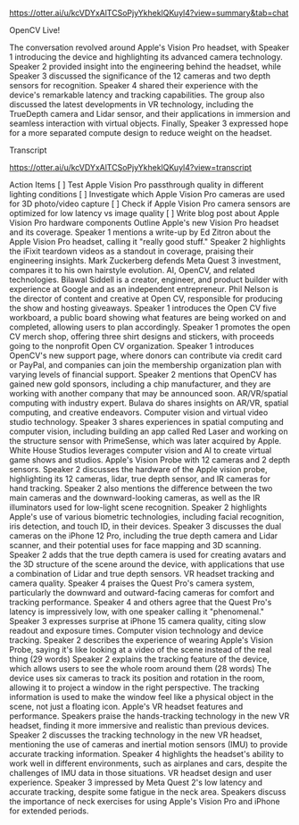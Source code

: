 https://otter.ai/u/kcVDYxAlTCSoPjyYkheklQKuyl4?view=summary&tab=chat

OpenCV Live!

The conversation revolved around Apple's Vision Pro headset, with Speaker 1 introducing the device and highlighting its advanced camera technology. Speaker 2 provided insight into the engineering behind the headset, while Speaker 3 discussed the significance of the 12 cameras and two depth sensors for recognition. Speaker 4 shared their experience with the device's remarkable latency and tracking capabilities. The group also discussed the latest developments in VR technology, including the TrueDepth camera and Lidar sensor, and their applications in immersion and seamless interaction with virtual objects. Finally, Speaker 3 expressed hope for a more separated compute design to reduce weight on the headset.

Transcript

https://otter.ai/u/kcVDYxAlTCSoPjyYkheklQKuyl4?view=transcript

Action Items
[ ] Test Apple Vision Pro passthrough quality in different lighting conditions
[ ] Investigate which Apple Vision Pro cameras are used for 3D photo/video capture
[ ] Check if Apple Vision Pro camera sensors are optimized for low latency vs image quality
[ ] Write blog post about Apple Vision Pro hardware components
Outline
Apple's new Vision Pro headset and its coverage.
Speaker 1 mentions a write-up by Ed Zitron about the Apple Vision Pro headset, calling it "really good stuff."
Speaker 2 highlights the iFixit teardown videos as a standout in coverage, praising their engineering insights.
Mark Zuckerberg defends Meta Quest 3 investment, compares it to his own hairstyle evolution.
AI, OpenCV, and related technologies.
Bilawal Siddell is a creator, engineer, and product builder with experience at Google and as an independent entrepreneur.
Phil Nelson is the director of content and creative at Open CV, responsible for producing the show and hosting giveaways.
Speaker 1 introduces the Open CV five workboard, a public board showing what features are being worked on and completed, allowing users to plan accordingly.
Speaker 1 promotes the open CV merch shop, offering three shirt designs and stickers, with proceeds going to the nonprofit Open CV organization.
Speaker 1 introduces OpenCV's new support page, where donors can contribute via credit card or PayPal, and companies can join the membership organization plan with varying levels of financial support.
Speaker 2 mentions that OpenCV has gained new gold sponsors, including a chip manufacturer, and they are working with another company that may be announced soon.
AR/VR/spatial computing with industry expert.
Bulava do shares insights on AR/VR, spatial computing, and creative endeavors.
Computer vision and virtual video studio technology.
Speaker 3 shares experiences in spatial computing and computer vision, including building an app called Red Laser and working on the structure sensor with PrimeSense, which was later acquired by Apple.
White House Studios leverages computer vision and AI to create virtual game shows and studios.
Apple's Vision Probe with 12 cameras and 2 depth sensors.
Speaker 2 discusses the hardware of the Apple vision probe, highlighting its 12 cameras, lidar, true depth sensor, and IR cameras for hand tracking.
Speaker 2 also mentions the difference between the two main cameras and the downward-looking cameras, as well as the IR illuminators used for low-light scene recognition.
Speaker 2 highlights Apple's use of various biometric technologies, including facial recognition, iris detection, and touch ID, in their devices.
Speaker 3 discusses the dual cameras on the iPhone 12 Pro, including the true depth camera and Lidar scanner, and their potential uses for face mapping and 3D scanning.
Speaker 2 adds that the true depth camera is used for creating avatars and the 3D structure of the scene around the device, with applications that use a combination of Lidar and true depth sensors.
VR headset tracking and camera quality.
Speaker 4 praises the Quest Pro's camera system, particularly the downward and outward-facing cameras for comfort and tracking performance.
Speaker 4 and others agree that the Quest Pro's latency is impressively low, with one speaker calling it "phenomenal."
Speaker 3 expresses surprise at iPhone 15 camera quality, citing slow readout and exposure times.
Computer vision technology and device tracking.
Speaker 2 describes the experience of wearing Apple's Vision Probe, saying it's like looking at a video of the scene instead of the real thing (29 words)
Speaker 2 explains the tracking feature of the device, which allows users to see the whole room around them (28 words)
The device uses six cameras to track its position and rotation in the room, allowing it to project a window in the right perspective.
The tracking information is used to make the window feel like a physical object in the scene, not just a floating icon.
Apple's VR headset features and performance.
Speakers praise the hands-tracking technology in the new VR headset, finding it more immersive and realistic than previous devices.
Speaker 2 discusses the tracking technology in the new VR headset, mentioning the use of cameras and inertial motion sensors (IMU) to provide accurate tracking information.
Speaker 4 highlights the headset's ability to work well in different environments, such as airplanes and cars, despite the challenges of IMU data in those situations.
VR headset design and user experience.
Speaker 3 impressed by Meta Quest 2's low latency and accurate tracking, despite some fatigue in the neck area.
Speakers discuss the importance of neck exercises for using Apple's Vision Pro and iPhone for extended periods.